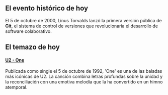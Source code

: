 ## El evento histórico de hoy
El 5 de octubre de 2000, Linus Torvalds lanzó la primera versión pública de **Git**, el sistema de control de versiones que revolucionaría el desarrollo de software colaborativo.

## El temazo de hoy
#### [U2 - One](https://www.youtube.com/watch?v=ftjEcrrf7r0)
Publicada como single el 5 de octubre de 1992, 'One' es una de las baladas más icónicas de U2. La canción combina letras profundas sobre la unidad y la reconciliación con una emotiva melodía que la ha convertido en un himno atemporal.

